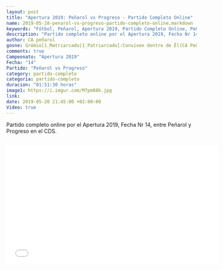 ```yaml
---
layout: post
title: "Apertura 2019: Peñarol vs Progreso - Partido Completo Online"
name: 2019-05-28-penarol-vs-progreso-partido-completo-online.markdown
keywords: "Fútbol, Peñarol, Apertura 2019, Partido Completo Online, Peñarol vs Progreso, Video"
description: "Partido completo online por el Apertura 2019, Fecha Nr 14, Peñarol vs Progreso en el CDS"
author: CA peñarol
gosne: Grêmio[1_Matriarcado|1_Patriarcado]:Conviven dentro de Êl(CA Peñarol)
comments: true
Campeonato: "Apertura 2019"
Fecha: "14"
Partido: "Peñarol vs Progreso"
category: partido-completo
categoria: partido-completo
duracion: "01:51:30 horas"
image1: https://i.imgur.com/M7pm88k.jpg
link:
date: 2019-05-20 21:45:00 +02:00:00
Video: true
---
```


Partido completo online por el Apertura 2019, Fecha Nr 14, entre Peñarol y Progreso en el CDS.

<br>

<center><iframe width="560" height="315" src="//ok.ru/videoembed/1271864756915" frameborder="0" allow="autoplay" allowfullscreen></iframe></center>

<br>

<!--<span style="color:yellow;">grabado con - </span> <a href="http://ffmpeg.org"><img src="{{ site.url }}/images/ffmpeg.png" width="55" style="border:1px solid green;"></a>-->
